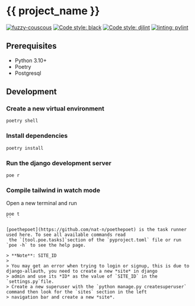 # {{ project_name }}

[![fuzzy-couscous](https://img.shields.io/badge/-fuzzy--couscous-success)](https://github.com/Tobi-De/fuzzy-couscous)
[![Code style: black](https://img.shields.io/badge/code%20style-black-000000.svg)](https://github.com/psf/black)
[![Code style: djlint](https://img.shields.io/badge/html%20style-djlint-blue.svg)](https://www.djlint.com)
[![linting: pylint](https://img.shields.io/badge/linting-pylint-yellowgreen)](https://github.com/PyCQA/pylint)

## Prerequisites

- Python 3.10+
- Poetry
- Postgresql

## Development

### Create a new virtual environment

```shell
poetry shell
```
### Install dependencies

```shell
poetry install
```

### Run the django development server

```
poe r
```

### Compile tailwind in watch mode

Open a new terminal and run

```shell
poe t
``

[poethepoet](https://github.com/nat-n/poethepoet) is the task runner used here. To see all available commands read
 the `[tool.poe.tasks]`section of the `pyproject.toml` file or run `poe -h` to see the help page.

> **Note**: SITE_ID
> 
> You may get an error when trying to login or signup, this is due to django-allauth, you need to create a new *site* in django
> admin and use its *ID* as the value of `SITE_ID` in the `settings.py`file. 
> Create a new superuser with the `python manage.py createsuperuser` command then look for the `sites` section in the left
> navigation bar and create a new *site*.